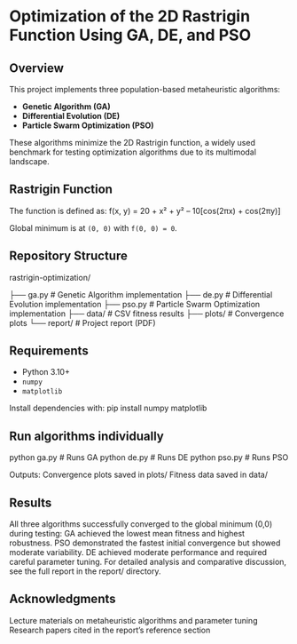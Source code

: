 # Optimization of the 2D Rastrigin Function Using GA, DE, and PSO

## Overview
This project implements three population-based metaheuristic algorithms:
- **Genetic Algorithm (GA)**
- **Differential Evolution (DE)**
- **Particle Swarm Optimization (PSO)**

These algorithms minimize the 2D Rastrigin function, a widely used benchmark for testing optimization algorithms due to its multimodal landscape.

## Rastrigin Function
The function is defined as:
f(x, y) = 20 + x² + y² – 10[cos(2πx) + cos(2πy)]

Global minimum is at `(0, 0)` with `f(0, 0) = 0`.

## Repository Structure
rastrigin-optimization/

├── ga.py        # Genetic Algorithm implementation
├── de.py        # Differential Evolution implementation
├── pso.py       # Particle Swarm Optimization implementation
├── data/        # CSV fitness results
├── plots/       # Convergence plots
└── report/      # Project report (PDF)


## Requirements
- Python 3.10+
- `numpy`
- `matplotlib`

Install dependencies with:
pip install numpy matplotlib

## Run algorithms individually
python ga.py   # Runs GA
python de.py   # Runs DE
python pso.py  # Runs PSO

Outputs:
Convergence plots saved in plots/
Fitness data saved in data/

## Results
All three algorithms successfully converged to the global minimum (0,0) during testing:
GA achieved the lowest mean fitness and highest robustness.
PSO demonstrated the fastest initial convergence but showed moderate variability.
DE achieved moderate performance and required careful parameter tuning.
For detailed analysis and comparative discussion, see the full report in the report/ directory.

## Acknowledgments
Lecture materials on metaheuristic algorithms and parameter tuning
Research papers cited in the report’s reference section
